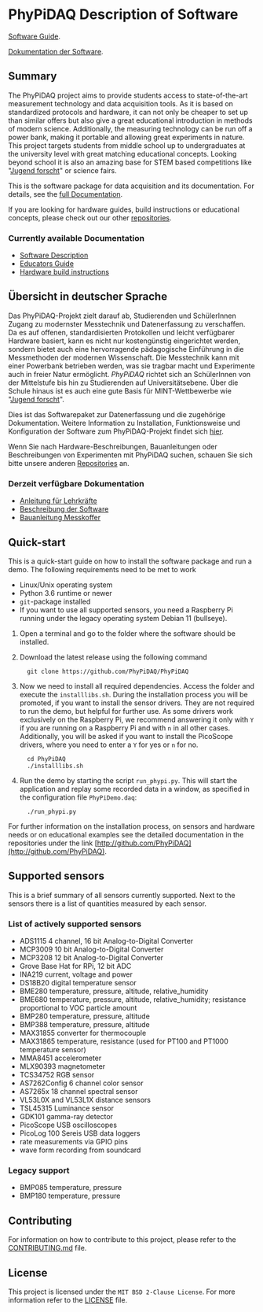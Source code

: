 # PhyPiDAQ Description of Software

[Software Guide](docs/Documentation_en.md).

[Dokumentation der Software](docs/Dokumentation_de.md).

## Summary

The PhyPiDAQ project aims to provide students access to state-of-the-art measurement technology and data acquisition
tools. As it is based on standardized protocols and hardware, it can not only be cheaper to set up than similar offers
but also give a great educational introduction in methods of modern science. Additionally, the measuring technology
can be run off a power bank, making it portable and allowing great experiments in nature. This project targets students
from middle school up to undergraduates at the university level with great matching educational concepts. Looking beyond
school it is also an amazing base for STEM based competitions like
"[Jugend forscht](https://www.jugend-forscht.de/information-in-english.html)" or science fairs.

This is the software package for data acquisition and its documentation. For details, see the
[full Documentation](docs/Documentation_en.md).

If you are looking for hardware guides, build instructions or educational concepts, please check out our other
[repositories](https://github.com/PhyPiDAQ).

### Currently available Documentation

- [Software Description](https://github.com/PhyPiDAQ/PhyPiDAQ/blob/main/docs/Documentation_en.md)
- [Educators Guide](https://github.com/PhyPiDAQ/EducatorsGuide/blob/main/EducatorsGuide.md)
- [Hardware build instructions](https://github.com/PhyPiDAQ/MeasuringCase/blob/main/Documentation_en.md)

## Übersicht in deutscher Sprache

Das PhyPiDAQ-Projekt zielt darauf ab, Studierenden und SchülerInnen Zugang zu modernster Messtechnik und Datenerfassung
zu verschaffen. Da es auf offenen, standardisierten Protokollen und leicht verfügbarer Hardware basiert, kann es
nicht nur kostengünstig eingerichtet werden, sondern bietet auch eine hervorragende pädagogische Einführung in die
Messmethoden der modernen Wissenschaft. Die Messtechnik kann mit einer Powerbank betrieben werden, was sie tragbar macht
und Experimente auch in freier Natur ermöglicht. *PhyPiDAQ* richtet sich an SchülerInnen von der Mittelstufe bis hin zu
Studierenden auf Universitätsebene. Über die Schule hinaus ist es auch eine gute Basis für MINT-Wettbewerbe wie
"[Jugend forscht](https://www.jugend-forscht.de/)".

Dies ist das Softwarepaket zur Datenerfassung und die zugehörige Dokumentation. Weitere Information zu Installation,
Funktionsweise und Konfiguration der Software zum PhyPiDAQ-Projekt findet sich [hier](docs/Dokumentation_de.md).

Wenn Sie nach Hardware-Beschreibungen, Bauanleitungen oder Beschreibungen von
Experimenten mit PhyPiDAQ suchen, schauen Sie sich bitte unsere anderen
[Repositories](https://github.com/PhyPiDAQ) an.

### Derzeit verfügbare Dokumentation

- [Anleitung für Lehrkräfte](https://github.com/PhyPiDAQ/EducatorsGuide/blob/main/Anleitung.md)
- [Beschreibung der Software](https://github.com/PhyPiDAQ/PhyPiDAQ/blob/main/docs/Dokumentation_de.md)
- [Bauanleitung Messkoffer](https://github.com/PhyPiDAQ/MeasuringCase/blob/main/Dokumentation_de.md)

## Quick-start

This is a quick-start guide on how to install the software package and run a demo.
The following requirements need to be met to work

- Linux/Unix operating system
- Python 3.6 runtime or newer
- `git`-package installed
- If you want to use all supported sensors, you need a Raspberry Pi
  running under the legacy operating system Debian 11 (bullseye).

1. Open a terminal and go to the folder where the software should be installed.
2. Download the latest release using the following command

   ```shell
     git clone https://github.com/PhyPiDAQ/PhyPiDAQ
   ```

3. Now we need to install all required dependencies. Access the folder and execute the `installlibs.sh`. During the
   installation process you will be promoted, if you want to install the sensor drivers. They are not required to run
   the demo, but helpful for further use. As some drivers work exclusively on the Raspberry Pi, we recommend answering
   it only with `Y` if you are running on a Raspberry Pi and with `n` in all other cases.
   Additionally, you will be asked if you want to install the PicoScope drivers, where you need to enter a `Y` for yes
   or `n` for no.

   ```shell
     cd PhyPiDAQ
     ./installlibs.sh
   ```

4. Run the demo by starting the script `run_phypi.py`. This will start the application and replay some recorded data in a window, as specified in the configuration file `PhyPiDemo.daq`: 

   ```shell
     ./run_phypi.py
   ```

For further information on the installation process, on sensors and hardware needs or
on educational examples see the detailed documentation in the repositories under the link [http://github.com/PhyPiDAQ](http://github.com/PhyPiDAQ).


## Supported sensors

This is a brief summary of all sensors currently supported. Next to the sensors there
is a list of quantities measured by each sensor.

### List of actively supported sensors

- ADS1115 4 channel, 16 bit Analog-to-Digital Converter
- MCP3009 10 bit Analog-to-Digital Converter
- MCP3208 12 bit Analog-to-Digital Converter
- Grove Base Hat for RPi, 12 bit ADC
- INA219 current, voltage and power
- DS18B20 digital temperature sensor
- BME280 temperature, pressure, altitude, relative_humidity
- BME680 temperature, pressure, altitude, relative_humidity; resistance proportional to VOC particle amount
- BMP280 temperature, pressure, altitude
- BMP388 temperature, pressure, altitude
- MAX31855 converter for thermocouple
- MAX31865 temperature, resistance (used for PT100 and PT1000 temperature sensor)
- MMA8451 accelerometer
- MLX90393 magnetometer
- TCS34752 RGB sensor
- AS7262Config 6 channel color sensor
- AS7265x 18 channel spectral sensor
- VL53L0X and VL53L1X distance sensors
- TSL45315 Luminance sensor
- GDK101 gamma-ray detector
- PicoScope USB oscilloscopes
- PicoLog 100 Sereis USB data loggers
- rate measurements via GPIO pins
- wave form recording from soundcard

### Legacy support

- BMP085 temperature, pressure
- BMP180 temperature, pressure

## Contributing

For information on how to contribute to this project, please refer to the
[CONTRIBUTING.md](CONTRIBUTING.md) file.

## License

This project is licensed under the `MIT BSD 2-Clause License`. For more information
refer to the [LICENSE](LICENSE) file.
